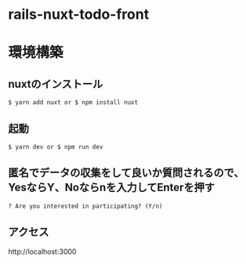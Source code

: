# rails-nuxt-todo-front

# 環境構築

## nuxtのインストール

```
$ yarn add nuxt or $ npm install nuxt
```

## 起動

```
$ yarn dev or $ npm run dev
```

## 匿名でデータの収集をして良いか質問されるので、YesならY、Noならnを入力してEnterを押す

```
? Are you interested in participating? (Y/n)
```

## アクセス

http://localhost:3000
